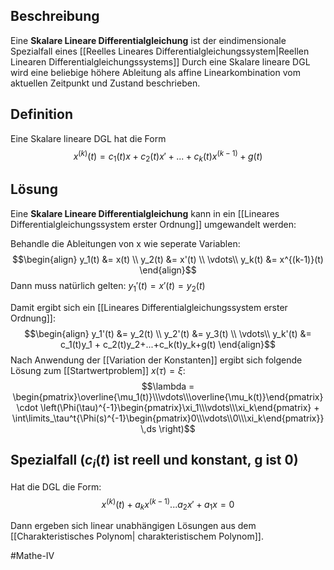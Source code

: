 ## Beschreibung
Eine **Skalare Lineare Differentialgleichung** ist der eindimensionale Spezialfall eines [[Reelles Lineares Differentialgleichungssystem|Reellen Linearen Differentialgleichungssystems]]
Durch eine Skalare lineare DGL wird eine beliebige höhere Ableitung als affine Linearkombination vom aktuellen Zeitpunkt und Zustand beschrieben.

## Definition
Eine Skalare lineare DGL hat die Form
$$x^{(k)}(t) = c_1(t)x + c_2(t)x'+...+c_k(t)x^{(k-1)}+g(t)$$

## Lösung
Eine **Skalare Lineare Differentialgleichung** kann in ein [[Lineares Differentialgleichungssystem erster Ordnung]] umgewandelt werden:

Behandle die Ableitungen von x wie seperate Variablen:
$$\begin{align} y_1(t) 	&= x(t) \\
				y_2(t)	&= x'(t) \\
				\vdots\\
				y_k(t)	&= x^{(k-1)}(t)	\end{align}$$
Dann muss natürlich gelten: $y_1'(t) = x'(t) = y_2(t)$

Damit ergibt sich ein [[Lineares Differentialgleichungssystem erster Ordnung]]:
$$\begin{align} y_1'(t) &= y_2(t) \\
				y_2'(t)	&= y_3(t) \\
				\vdots\\
				y_k'(t)	&= c_1(t)y_1 + c_2(t)y_2+...+c_k(t)y_k+g(t)	\end{align}$$
Nach Anwendung der [[Variation der Konstanten]] ergibt sich folgende Lösung zum [[Startwertproblem]] $x(\tau) = \xi$:
$$\lambda = \begin{pmatrix}\overline{\mu_1(t)}\\\vdots\\\overline{\mu_k(t)}\end{pmatrix} \cdot \left(\Phi(\tau)^{-1}\begin{pmatrix}\xi_1\\\vdots\\\xi_k\end{pmatrix} + \int\limits_\tau^t{\Phi(s)^{-1}\begin{pmatrix}0\\\vdots\\0\\\xi_k\end{pmatrix}} \,ds \right)$$

## Spezialfall ($c_i(t)$ ist reell und konstant, g ist 0)
Hat die DGL die Form:
$$x^{(k)}(t) + a_kx^{(k-1)} ... a_2x' + a_1x = 0$$

Dann ergeben sich linear unabhängigen Lösungen aus dem [[Charakteristisches Polynom| charakteristischem Polynom]].

#Mathe-IV 